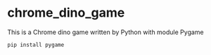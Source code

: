 # chrome_dino_game
This is a Chrome dino game written by Python with module Pygame

```
pip install pygame
```
